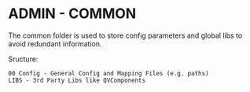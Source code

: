 # ADMIN - COMMON

The common folder is used to store config parameters and global libs to avoid redundant information.

Sructure:

```
00 Config - General Config and Mapping Files (e.g. paths)
LIBS - 3rd Party Libs like QVComponents
```

